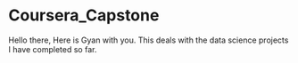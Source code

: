 # Coursera_Capstone
Hello there,
Here is Gyan with you. This deals with the data science projects I have completed so far.
